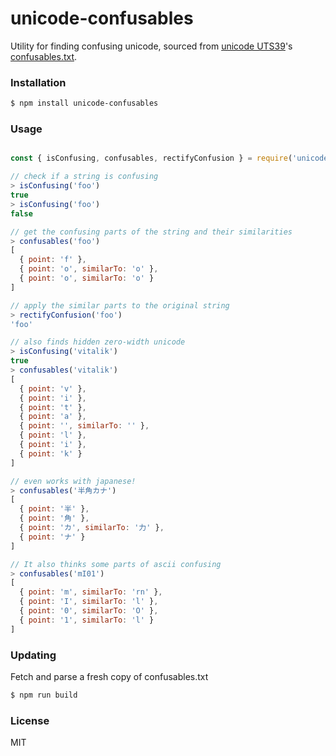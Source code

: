 # unicode-confusables
Utility for finding confusing unicode, sourced from [unicode UTS39](http://www.unicode.org/reports/tr39/)'s [confusables.txt](https://www.unicode.org/Public/security/10.0.0/confusables.txt).


### Installation

```sh
$ npm install unicode-confusables
```

### Usage

```javascript

const { isConfusing, confusables, rectifyConfusion } = require('unicode-confusables')

// check if a string is confusing
> isConfusing('fоо')
true
> isConfusing('foo')
false

// get the confusing parts of the string and their similarities
> confusables('fоо')
[
  { point: 'f' },
  { point: 'о', similarTo: 'o' },
  { point: 'о', similarTo: 'o' }
]

// apply the similar parts to the original string
> rectifyConfusion('fоо')
'foo'

// also finds hidden zero-width unicode
> isConfusing('vitalik')
true
> confusables('vitalik')
[
  { point: 'v' },
  { point: 'i' },
  { point: 't' },
  { point: 'a' },
  { point: '', similarTo: '' },
  { point: 'l' },
  { point: 'i' },
  { point: 'k' }
]

// even works with japanese!
> confusables('半角カナ')
[
  { point: '半' },
  { point: '角' },
  { point: 'カ', similarTo: '力' },
  { point: 'ナ' }
]

// It also thinks some parts of ascii confusing
> confusables('mI01')
[
  { point: 'm', similarTo: 'rn' },
  { point: 'I', similarTo: 'l' },
  { point: '0', similarTo: 'O' },
  { point: '1', similarTo: 'l' }
]
```

### Updating

Fetch and parse a fresh copy of confusables.txt

```sh
$ npm run build
```

### License

MIT
